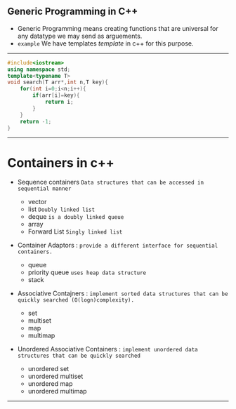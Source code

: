 ## Generic Programming in C++

- Generic Programming means creating functions that are universal for any datatype we may send as arguements.
- `example` We have templates  _template<typename T>_   in c++ for this purpose.

***
```c++
#include<iostream>
using namespace std;
template<typename T>
void search(T arr*,int n,T key){
    for(int i=0;i<n;i++){
        if(arr[i]=key){
            return i;
        }
    }
    return -1;
}
```
***

# Containers in c++ <sub><asdasdsub>
- Sequence containers `Data structures that can be accessed in sequential manner`
    + vector
    + list `Doubly linked list`
    + deque `is a doubly linked queue`
    + array
    + Forward List  `Singly linked list`
    
- Container Adaptors : `provide a different interface for sequential containers.`
    + queue
    + priority queue `uses heap data structure`
    + stack

- Associative Contajners : `implement sorted data structures that can be quickly searched (O(logn)complexity).`
    + set
    + multiset
    + map
    + multimap
- Unordered Associative Containers : `implement unordered data structures that can be quickly
searched`
    + unordered set
    + unordered multiset
    + unordered map
    + unordered multimap

***
